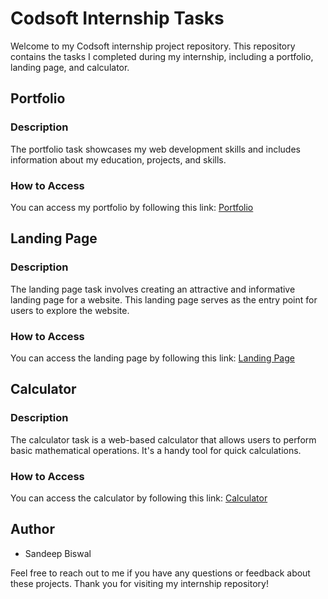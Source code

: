 # Codsoft Internship Tasks

Welcome to my Codsoft internship project repository. This repository contains the tasks I completed during my internship, including a portfolio, landing page, and calculator.

## Portfolio

### Description
The portfolio task showcases my web development skills and includes information about my education, projects, and skills.

### How to Access
You can access my portfolio by following this link: [Portfolio]()

## Landing Page

### Description
The landing page task involves creating an attractive and informative landing page for a website. This landing page serves as the entry point for users to explore the website.

### How to Access
You can access the landing page by following this link: [Landing Page](https://travelbuddy36.netlify.app/)

## Calculator

### Description
The calculator task is a web-based calculator that allows users to perform basic mathematical operations. It's a handy tool for quick calculations.

### How to Access
You can access the calculator by following this link: [Calculator](https://calculator35.netlify.app/)

## Author
- Sandeep Biswal

Feel free to reach out to me if you have any questions or feedback about these projects. Thank you for visiting my internship repository!
